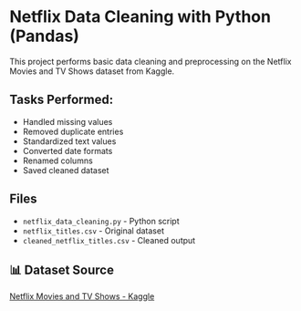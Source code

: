 # Netflix Data Cleaning with Python (Pandas)

This project performs basic data cleaning and preprocessing on the Netflix Movies and TV Shows dataset from Kaggle.

##  Tasks Performed:
- Handled missing values
- Removed duplicate entries
- Standardized text values
- Converted date formats
- Renamed columns
- Saved cleaned dataset

##  Files
- `netflix_data_cleaning.py` - Python script
- `netflix_titles.csv` - Original dataset
- `cleaned_netflix_titles.csv` - Cleaned output

## 📊 Dataset Source
[Netflix Movies and TV Shows - Kaggle](https://www.kaggle.com/datasets/shivamb/netflix-shows)
